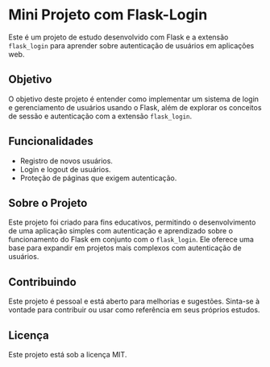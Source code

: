 # Mini Projeto com Flask-Login

Este é um projeto de estudo desenvolvido com Flask e a extensão `flask_login` para aprender sobre autenticação de usuários em aplicações web.

## Objetivo

O objetivo deste projeto é entender como implementar um sistema de login e gerenciamento de usuários usando o Flask, além de explorar os conceitos de sessão e autenticação com a extensão `flask_login`.

## Funcionalidades

- Registro de novos usuários.
- Login e logout de usuários.
- Proteção de páginas que exigem autenticação.

## Sobre o Projeto

Este projeto foi criado para fins educativos, permitindo o desenvolvimento de uma aplicação simples com autenticação e aprendizado sobre o funcionamento do Flask em conjunto com o `flask_login`. Ele oferece uma base para expandir em projetos mais complexos com autenticação de usuários.

## Contribuindo

Este projeto é pessoal e está aberto para melhorias e sugestões. Sinta-se à vontade para contribuir ou usar como referência em seus próprios estudos.

## Licença

Este projeto está sob a licença MIT.
